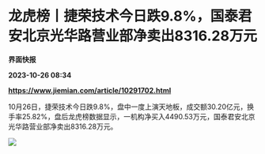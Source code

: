 # 龙虎榜丨捷荣技术今日跌9.8%，国泰君安北京光华路营业部净卖出8316.28万元
**界面快报**

**2023-10-26 08:34**

**https://www.jiemian.com/article/10291702.html**

10月26日，捷荣技术今日跌9.8%，盘中一度上演天地板，成交额30.20亿元，换手率25.82%，盘后龙虎榜数据显示，一机构净买入4490.53万元，国泰君安北京光华路营业部净卖出8316.28万元。

![](https://img3.jiemian.com/101/original/20231026/169830911375965600_a700xH.jpg)